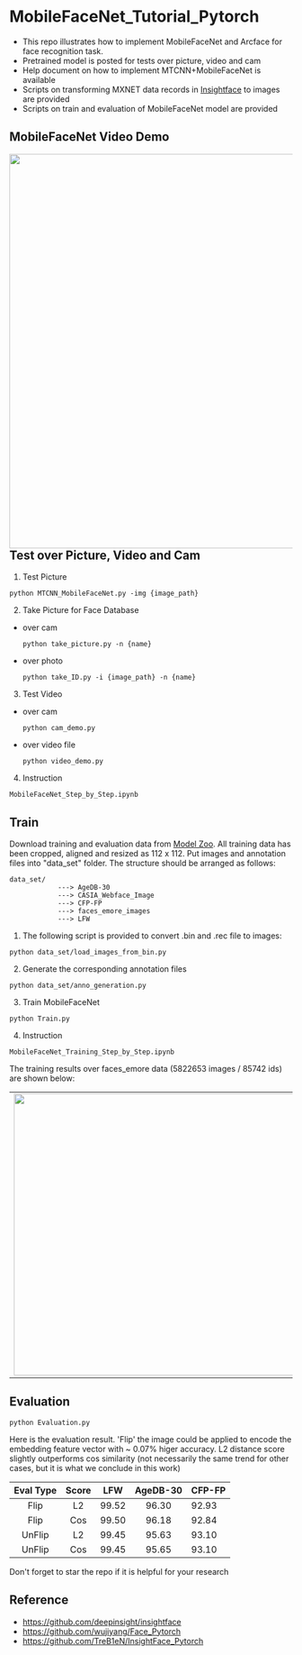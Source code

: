 # MobileFaceNet_Tutorial_Pytorch

* This repo illustrates how to implement MobileFaceNet and Arcface for face recognition task.
* Pretrained model is posted for tests over picture, video and cam
* Help document on how to implement MTCNN+MobileFaceNet is available
* Scripts on transforming MXNET data records in [Insightface](https://github.com/deepinsight/insightface/wiki/Dataset-Zoo) to images are provided 
* Scripts on train and evaluation of MobileFaceNet model are provided 

## MobileFaceNet Video Demo

<img src="images/ipy_pic/output.gif"  width="700" style="float: left;">

## Test over Picture, Video and Cam
1. Test Picture
  ```
  python MTCNN_MobileFaceNet.py -img {image_path}
  ```
2. Take Picture for Face Database
* over cam
  ```
  python take_picture.py -n {name}
  ```   
* over photo
  ```
  python take_ID.py -i {image_path} -n {name}
  ```
3. Test Video
* over cam
  ```
  python cam_demo.py
  ```
* over video file
  ```
  python video_demo.py
  ```
4. Instruction 
  ```
  MobileFaceNet_Step_by_Step.ipynb
  ```
## Train
Download training and evaluation data from [Model Zoo](https://github.com/deepinsight/insightface/wiki/Dataset-Zoo). All training data has been cropped, aligned and resized as 112 x 112. Put images and annotation files into "data_set" folder. The structure should be arranged as follows:
  ```
  data_set/
              ---> AgeDB-30
              ---> CASIA_Webface_Image
              ---> CFP-FP
              ---> faces_emore_images
              ---> LFW
  ```
1. The following script is provided to convert .bin and .rec file to images:
  ```
  python data_set/load_images_from_bin.py
  ```
2. Generate the corresponding annotation files
  ```
  python data_set/anno_generation.py
  ```
3. Train MobileFaceNet
  ```
  python Train.py
  ```
4. Instruction 
  ```
  MobileFaceNet_Training_Step_by_Step.ipynb
  ```
The training results over faces_emore data (5822653 images / 85742 ids) are shown below:

<table><tr>
<td> <img src="images/ipy_pic/loss_train.png"  width="500" style="float: left;"> </td>
<td> <img src="images/ipy_pic/accuracy_train.png"  width="500" > </td>
</tr></table>

## Evaluation 
  ```
  python Evaluation.py
  ``` 
Here is the evaluation result. 'Flip' the image could be applied to encode the embedding feature vector with ~ 0.07% higer accuracy. L2 distance score slightly outperforms cos similarity (not necessarily the same trend for other cases, but it is what we conclude in this work) 

|  Eval Type     |   Score   |   LFW   | AgeDB-30 | CFP-FP 
|:--------------:|:---------:|:-------:|:--------:|:-------
|Flip            |  L2       |  99.52  |   96.30  |  92.93    
|Flip            |  Cos      |  99.50  |   96.18  |  92.84   
|UnFlip          |  L2       |  99.45  |   95.63  |  93.10   
|UnFlip          |  Cos      |  99.45  |   95.65  |  93.10 

Don't forget to star the repo if it is helpful for your research 

## Reference 
* https://github.com/deepinsight/insightface
* https://github.com/wujiyang/Face_Pytorch
* https://github.com/TreB1eN/InsightFace_Pytorch
